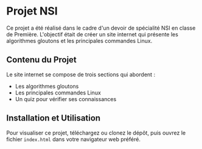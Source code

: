 # Projet NSI 

Ce projet a été réalisé dans le cadre d'un devoir de spécialité NSI en classe de Première. L'objectif était de créer un site internet qui présente les algorithmes gloutons et les principales commandes Linux.

## Contenu du Projet

Le site internet se compose de trois sections qui abordent :

- Les algorithmes gloutons
- Les principales commandes Linux
- Un quiz pour vérifier ses connaissances

## Installation et Utilisation

Pour visualiser ce projet, téléchargez ou clonez le dépôt, puis ouvrez le fichier `index.html` dans votre navigateur web préféré.

